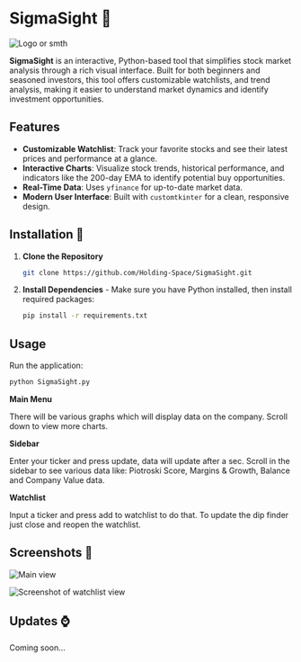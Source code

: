# SigmaSight 📖
![Logo or smth](https://i.imgur.com/E3gFCqC.png)

**SigmaSight** is an interactive, Python-based tool that simplifies stock market analysis through a rich visual interface. Built for both beginners and seasoned investors, this tool offers customizable watchlists, and trend analysis, making it easier to understand market dynamics and identify investment opportunities.
## Features

- **Customizable Watchlist**: Track your favorite stocks and see their latest prices and performance at a glance.
- **Interactive Charts**: Visualize stock trends, historical performance, and indicators like the 200-day EMA to identify potential buy opportunities.
- **Real-Time Data**: Uses `yfinance` for up-to-date market data.
- **Modern User Interface**: Built with `customtkinter` for a clean, responsive design.
## Installation 🔨

1. **Clone the Repository**
    ```bash
    git clone https://github.com/Holding-Space/SigmaSight.git
    ```

2. **Install Dependencies** - Make sure you have Python installed, then install required packages:
    ```bash
    pip install -r requirements.txt
    ```
## Usage

Run the application:
```bash
python SigmaSight.py
```

**Main Menu**

There will be various graphs which will display data on the company. Scroll down to view more charts.

**Sidebar**

Enter your ticker and press update, data will update after a sec. Scroll in the sidebar to see various data like: Piotroski Score, Margins & Growth, Balance and Company Value data.

**Watchlist**

Input a ticker and press add to watchlist to do that. To update the dip finder just close and reopen the watchlist. 
## Screenshots 📸
![Main view](https://i.imgur.com/7QevEh9.png)

![Screenshot of watchlist view](https://i.imgur.com/QccEiKk.png)

## Updates ⌚
Coming soon...
